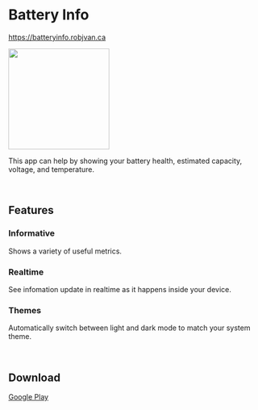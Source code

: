 # Battery Info

https://batteryinfo.robjvan.ca

<img src="https://batteryinfo.robjvan.ca/img/home-screen-light.png" width=200>

This app can help by showing your battery health, estimated capacity, voltage, and temperature.

<br>

## Features

### **Informative**

Shows a variety of useful metrics.

### **Realtime**

See infomation update in realtime as it happens inside your device.

### **Themes**

Automatically switch between light and dark mode to match your system theme.

<br>

## Download

[Google Play](https://play.google.com/store/apps/details?id=ca.robjvan.battery_info_app)